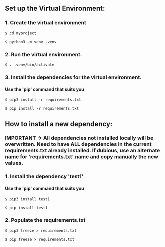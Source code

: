 ## Set up the Virtual Environment:

### 1. Create the virtual environment

`$ cd myproject`

`$ python3 -m venv .venv`

### 2. Run the virtual environment.

`$ . .venv/bin/activate`

### 3. Install the dependencies for the virtual environment.
#### Use the 'pip' command that suits you

`$ pip3 install -r requirements.txt`

`$ pip install -r requirements.txt`


## How to install a new dependency:

### IMPORTANT -> All dependencies not installed locally will be overwritten. Need to have ALL dependencies in the current requirements.txt already installed. If dubious, use an alternate name for 'requirements.txt' name and copy manually the new values.

### 1. Install the dependency 'test1'
#### Use the 'pip' command that suits you

`$ pip3 install test1`

`$ pip install test1`

### 2. Populate the requirements.txt

`$ pip3 freeze > requirements.txt`

`$ pip freeze > requirements.txt`